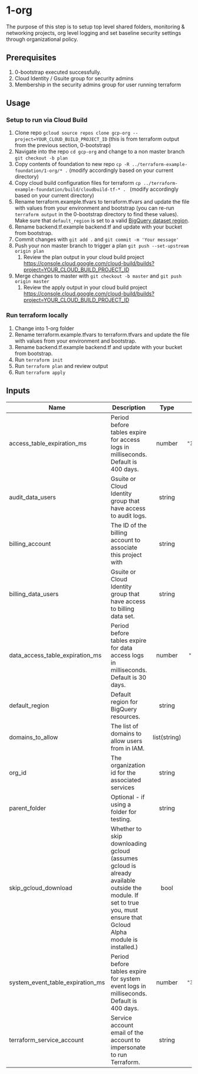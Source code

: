# 1-org

The purpose of this step is to setup top level shared folders, monitoring & networking projects, org level logging and set baseline security settings through organizational policy.

## Prerequisites

1. 0-bootstrap executed successfully.
2. Cloud Identity / Gsuite group for security admins
3. Membership in the security admins group for user running terraform

## Usage

### Setup to run via Cloud Build
1. Clone repo `gcloud source repos clone gcp-org --project=YOUR_CLOUD_BUILD_PROJECT_ID` (this is from terraform output from the previous section, 0-bootstrap)
1. Navigate into the repo `cd gcp-org` and change to a non master branch `git checkout -b plan`
1. Copy contents of foundation to new repo `cp -R ../terraform-example-foundation/1-org/* .` (modify accordingly based on your current directory)
1. Copy cloud build configuration files for terraform `cp ../terraform-example-foundation/build/cloudbuild-tf-* . ` (modify accordingly based on your current directory)
1. Rename terraform.example.tfvars to terraform.tfvars and update the file with values from your environment and bootstrap (you can re-run `terraform output` in the 0-bootstrap directory to find these values). Make sure that `default_region` is set to a valid [BigQuery dataset region](https://cloud.google.com/bigquery/docs/locations).
1. Rename backend.tf.example backend.tf and update with your bucket from bootstrap.
1. Commit changes with `git add .` and `git commit -m 'Your message'`
1. Push your non master branch to trigger a plan `git push --set-upstream origin plan`
    1. Review the plan output in your cloud build project https://console.cloud.google.com/cloud-build/builds?project=YOUR_CLOUD_BUILD_PROJECT_ID
1. Merge changes to master with `git checkout -b master` and `git push origin master`
    1. Review the apply output in your cloud build project https://console.cloud.google.com/cloud-build/builds?project=YOUR_CLOUD_BUILD_PROJECT_ID


### Run terraform locally
1. Change into 1-org folder
1. Rename terraform.example.tfvars to terraform.tfvars and update the file with values from your environment and bootstrap.
1. Rename backend.tf.example backend.tf and update with your bucket from bootstrap.
1. Run `terraform init`
1. Run `terraform plan` and review output
1. Run `terraform apply`

<!-- BEGINNING OF PRE-COMMIT-TERRAFORM DOCS HOOK -->
## Inputs

| Name | Description | Type | Default | Required |
|------|-------------|:----:|:-----:|:-----:|
| access\_table\_expiration\_ms | Period before tables expire for access logs in milliseconds. Default is 400 days. | number | `"34560000000"` | no |
| audit\_data\_users | Gsuite or Cloud Identity group that have access to audit logs. | string | n/a | yes |
| billing\_account | The ID of the billing account to associate this project with | string | n/a | yes |
| billing\_data\_users | Gsuite or Cloud Identity group that have access to billing data set. | string | n/a | yes |
| data\_access\_table\_expiration\_ms | Period before tables expire for data access logs in milliseconds. Default is 30 days. | number | `"2592000000"` | no |
| default\_region | Default region for BigQuery resources. | string | n/a | yes |
| domains\_to\_allow | The list of domains to allow users from in IAM. | list(string) | n/a | yes |
| org\_id | The organization id for the associated services | string | n/a | yes |
| parent\_folder | Optional - if using a folder for testing. | string | `""` | no |
| skip\_gcloud\_download | Whether to skip downloading gcloud (assumes gcloud is already available outside the module. If set to true you, must ensure that Gcloud Alpha module is installed.) | bool | `"true"` | no |
| system\_event\_table\_expiration\_ms | Period before tables expire for system event logs in milliseconds. Default is 400 days. | number | `"34560000000"` | no |
| terraform\_service\_account | Service account email of the account to impersonate to run Terraform. | string | n/a | yes |

<!-- END OF PRE-COMMIT-TERRAFORM DOCS HOOK -->
